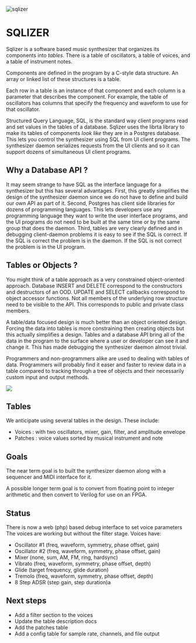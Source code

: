 ![sqlizer](https://felined.cat/sqlizer/sqlizer.jpeg)

# SQLIZER

Sqlizer is a software based music synthesizer that organizes its components
into *tables*.  There is a table of oscillators, a table of voices, and a
table of instrument notes.  

Components are defined in the program by a C-style data structure.  An array
or linked list of these structures is a table.

Each row in a table is an instance of that component and each column is a
parameter that describes the component.  For example, the table of
oscillators has columns that specify the frequency and waveform to use
for that oscillator.

Structured Query Language, SQL, is the standard way client programs read
and set values in the tables of a database.  Sqlizer uses the librta library
to make its tables of components *look like* they are in a Postgres database.
This lets you control the synthesizer using SQL from UI client programs.
The synthesizer daemon serializes requests from the UI clients and so it can
support dozens of simultaneous UI client programs.

## Why a Database API ?
It may seem strange to have SQL as the interface language for a synthesizer
but this has several advantages.  First, this greatly simplifies the design
of the synthesizer daemon since we do not have to define and build our own
API as part of it.  Second, Postgres has client side libraries for dozens of
programming languages.  This lets developers use any programming language
they want to write the user interface programs, and the UI programs do not
need to be built at the same time or by the same group that does the daemon.
Third, tables are very clearly defined and in debugging client-daemon problems
it is easy to see if the SQL is correct.  If the SQL is correct the problem
is in the daemon.  If the SQL is not correct the problem is in the UI program.

## Tables or Objects ?
You might think of a table approach as a very constrained object-oriented
approach.  Database INSERT and DELETE correspond to the constructors and
destructors of an OOD.  UPDATE and SELECT callbacks correspond to object
accessor functions.  Not all members of the underlying row structure need
to be visible to the API.  This corresponds to public and private class
members.

A table/data focused design is much better than an object oriented design.
Forcing the data into tables is more constraining then creating objects but
this actually simplifies a design.  Tables and a database API bring all of
the data in the program to the surface where a user or developer can see
it and change it.  This has made debugging the synthesizer daemon almost
trivial.

Programmers and non-programmers alike are used to dealing with tables of
data.  Programmers will probably find it easer and faster to review data 
in a table compared to tracking through a tree of objects and their
necessarily custom input and output methods.

![](sqlizerarch.svg)

## Tables
We anticipate using several tables in the design.  These include:
- Voices : with two oscillators, mixer, gain, filter, and amplitude envelope
- Patches : voice values sorted by musical instrument and note

## Goals
The near term goal is to built the synthesizer daemon along with a sequencer
and MIDI interface for it.

A possible longer term goal is to convert from floating point to integer
arithmetic and then convert to Verilog for use on an FPGA.

## Status
There is now a web (php) based debug interface to set voice parameters
The voices are working but without the filter stage.  Voices have:
- Oscillator #1 (freq, waveform, symmetry, phase offset, gain)
- Oscillator #2 (freq, waveform, symmetry, phase offset, gain)
- Mixer (none, sum, AM, FM, ring, hardsync)
- Vibrato (freq, waveform, symmetry, phase offset, depth)
- Glide (target frequency, glide duration)
- Tremolo (freq, waveform, symmetry, phase offset, depth)
- 8 Step ADSR (step gain, step duration)a

## Next steps
- Add a filter section to the voices
- Update the table description docs
- Add the patches table
- Add a config table for sample rate, channels, and file output
 
